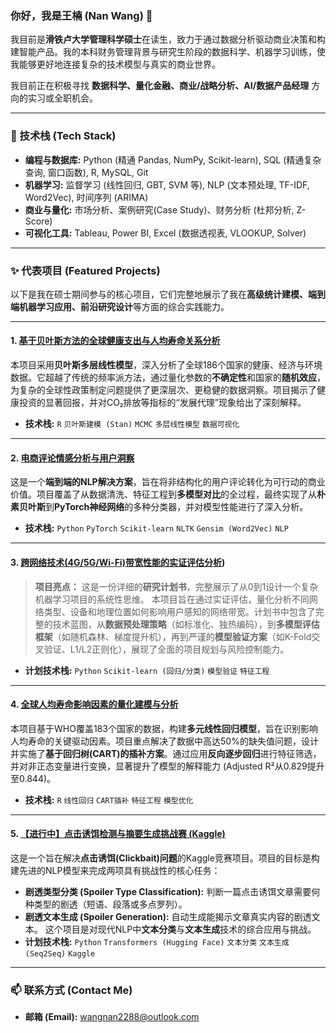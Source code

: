### 你好，我是王楠 (Nan Wang) 👋

我目前是**滑铁卢大学管理科学硕士**在读生，致力于通过数据分析驱动商业决策和构建智能产品。我的本科财务管理背景与研究生阶段的数据科学、机器学习训练，使我能够更好地连接复杂的技术模型与真实的商业世界。

我目前正在积极寻找 **数据科学、量化金融、商业/战略分析、AI/数据产品经理** 方向的实习或全职机会。

---

### 🔧 技术栈 (Tech Stack)

* **编程与数据库:** Python (精通 Pandas, NumPy, Scikit-learn), SQL (精通复杂查询, 窗口函数), R, MySQL, Git 
* **机器学习:** 监督学习 (线性回归, GBT, SVM 等), NLP (文本预处理, TF-IDF, Word2Vec), 时间序列 (ARIMA) 
* **商业与量化:** 市场分析、案例研究(Case Study)、财务分析 (杜邦分析, Z-Score) 
* **可视化工具:** Tableau, Power BI, Excel (数据透视表, VLOOKUP, Solver)

---

### ✨ 代表项目 (Featured Projects)

以下是我在硕士期间参与的核心项目，它们完整地展示了我在**高级统计建模、端到端机器学习应用、前沿研究设计**等方面的综合实践能力。

---

#### 1. [基于贝叶斯方法的全球健康支出与人均寿命关系分析](https://github.com/nan2288/Global-Life-Expectancy-Analysis)
本项目采用**贝叶斯多层线性模型**，深入分析了全球186个国家的健康、经济与环境数据。它超越了传统的频率派方法，通过量化参数的**不确定性**和国家的**随机效应**，为复杂的全球性政策制定问题提供了更深层次、更稳健的数据洞察。项目揭示了健康投资的显著回报，并对CO₂排放等指标的“发展代理”现象给出了深刻解释。
* **技术栈:** `R` `贝叶斯建模 (Stan)` `MCMC` `多层线性模型` `数据可视化`

---

#### 2. [电商评论情感分析与用户洞察](https://github.com/nan2288/Amazon-Review-NLP-Sentiment-Analysis)
这是一个**端到端的NLP解决方案**，旨在将非结构化的用户评论转化为可行动的商业价值。项目覆盖了从数据清洗、特征工程到**多模型对比**的全过程，最终实现了从**朴素贝叶斯**到**PyTorch神经网络**的多种分类器，并对模型性能进行了深入分析。
* **技术栈:** `Python` `PyTorch` `Scikit-learn` `NLTK` `Gensim (Word2Vec)` `NLP`

---

#### 3. [跨网络技术(4G/5G/Wi-Fi)带宽性能的实证评估分析](https://github.com/nan2288/Mobile-Bandwidth-Performance-Evaluation))
> **项目亮点：** 这是一份详细的**研究计划书**，完整展示了从0到1设计一个复杂机器学习项目的系统性思维。
本项目旨在通过实证评估，量化分析不同网络类型、设备和地理位置如何影响用户感知的网络带宽。计划书中包含了完整的技术蓝图，从**数据预处理策略**（如标准化、独热编码），到**多模型评估框架**（如随机森林、梯度提升机），再到严谨的**模型验证方案**（如K-Fold交叉验证、L1/L2正则化），展现了全面的项目规划与风险控制能力。
* **计划技术栈:** `Python` `Scikit-learn (回归/分类)` `模型验证` `特征工程`

---

#### 4. [全球人均寿命影响因素的量化建模与分析](https://github.com/nan2288/Global-Life-Expectancy-Analysis)
本项目基于WHO覆盖183个国家的数据，构建**多元线性回归模型**，旨在识别影响人均寿命的关键驱动因素。项目重点解决了数据中高达50%的缺失值问题，设计并实施了**基于回归树(CART)的插补方案**。通过应用**反向逐步回归**进行特征筛选，并对非正态变量进行变换，显著提升了模型的解释能力 (Adjusted R²从0.829提升至0.844)。
* **技术栈:** `R` `线性回归` `CART插补` `特征工程` `模型优化`
---

#### 5. [【进行中】点击诱饵检测与摘要生成挑战赛 (Kaggle)](https://github.com/MSE-641-NLP/default-project-milestone-n96wang)
这是一个旨在解决**点击诱饵(Clickbait)问题**的Kaggle竞赛项目。项目的目标是构建先进的NLP模型来完成两项具有挑战性的核心任务：
* **剧透类型分类 (Spoiler Type Classification):** 判断一篇点击诱饵文章需要何种类型的剧透（短语、段落或多点罗列）。
* **剧透文本生成 (Spoiler Generation):** 自动生成能揭示文章真实内容的剧透文本。
这个项目是对现代NLP中**文本分类**与**文本生成**技术的综合应用与挑战。
* **计划技术栈:** `Python` `Transformers (Hugging Face)` `文本分类` `文本生成 (Seq2Seq)` `Kaggle`

---

### 📫 联系方式 (Contact Me)

* **邮箱 (Email):** wangnan2288@outlook.com
